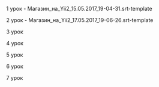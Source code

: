 1 урок - Магазин_на_Yii2_15.05.2017_19-04-31.srt-template

2 урок - Магазин_на_Yii2_17.05.2017_19-06-26.srt-template

3 урок

4 урок

5 урок

6 урок

7 урок